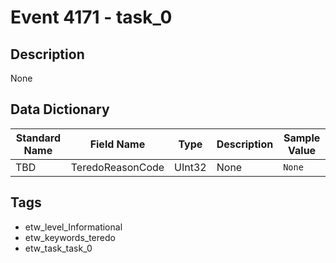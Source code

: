 # Event 4171 - task_0

## Description
None

## Data Dictionary
|Standard Name|Field Name|Type|Description|Sample Value|
|---|---|---|---|---|
|TBD|TeredoReasonCode|UInt32|None|`None`|

## Tags
* etw_level_Informational
* etw_keywords_teredo
* etw_task_task_0